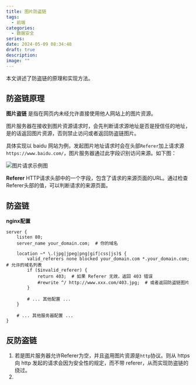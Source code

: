 ```yaml
---
title: 图片防盗链
tags:
  - 前端
categories:
  - 数据安全
series: 
date: 2024-05-09 08:34:48
draft: true
description: 
image: ""
---
```


本文讲述了防盗链的原理和实现方法。

<!--more-->

## 防盗链原理

**图片盗链** 是指在网页内未经允许直接使用他人网站上的图片资源。

图片服务器在接收到图片资源请求时，会先判断请求源地址是否是授信任的地址，是的话返回图片资源，否则禁止访问或者返回防盗链图片。

具体实现以 baidu 网站为例，发起图片地址请求时会在头部`Referer`加上请求源`https://www.baidu.com/`，图片服务器通过此字段识别访问来源。如下图：

![图片请求示例图](https://r.xulinfeng.xyz/linden/2024/05/48e239858550dd89744c69b7a3b4ab51.png)

**Referer**
HTTP请求头部中的一个字段，包含了请求的来源页面的URL。通过检查Referer头部的值，可以判断请求的来源页面。


## 防盗链

**nginx配置**

```
server {
    listen 80;
    server_name your_domain.com;  # 你的域名

    location ~* \.(jpg|jpeg|png|gif|css|js)$ {
        valid_referers none blocked your_domain.com *.your_domain.com;  # 允许的域名列表
        if ($invalid_referer) {
            return 403;  # 如果 Referer 无效，返回 403 错误
            #rewrite ^/ http://www.xxx.com/403.jpg;  # 或者返回防盗链图片
        }
        
        # ... 其他配置 ...
    }

    # ... 其他服务器配置 ...
}
```


## 反防盗链
1. 若是图片服务器允许Referer为空，并且盗用图片资源是`http`协议。则从 https 向 http 发起的请求会因为安全性的规定，而不带 referer，从而实现防盗链的绕过。
2. 